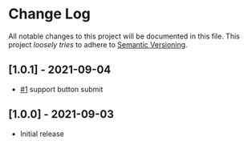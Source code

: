 # Change Log

All notable changes to this project will be documented in this file.
This project *loosely tries* to adhere to [Semantic Versioning](http://semver.org/).

## [1.0.1] - 2021-09-04
- [#1](https://github.com/boltops-tools/jets-ujs-compat/pull/1) support button submit

## [1.0.0] - 2021-09-03
- Initial release
